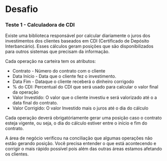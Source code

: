# Desafio

### Teste 1 - Calculadora de CDI
Existe uma biblioteca responsável por calcular diariamente o juros dos investimentos dos clientes baseados em CDI (Certificado de Depósito Interbancário). Esses cálculos geram posições que são disponibilizados para outros sistemas que precisam da informação.

Cada operação na carteira tem os atributos:
* Contrato - Número do contrato com o cliente
* Data Início - Data que o cliente fez o investimento.
* Data Fim - Dataque o cliente receberá o dinheiro corrigodo
* % do CDI: Percentual do CDI que será usado para calcular o valor final da operação
* Valor Investido: O valor que o cliente investiu e será valorizado até o a data final do contrato.
* Valor Corrigido: O valor Investido mais o juros até o dia do cálculo

Cada operação deverá obrigatóriamente gerar uma posição caso o contrato esteja vigente, ou seja, o dia do cálculo estiver entre o início e fim do contrato.

A área de negócio verificou na conciliação que algumas operações não estão gerando posição. Você precisa entender o que está acontecendo e corrigir o mais rápido possível pois além das outras áreas estamos afetando os clientes.
